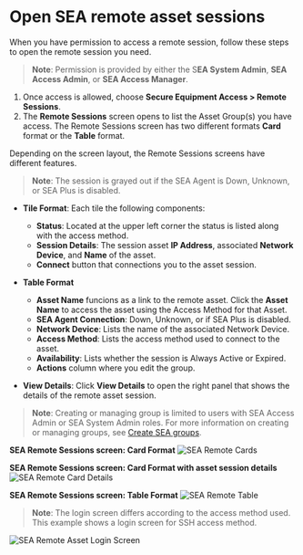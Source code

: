 # Open SEA remote asset sessions

When you have permission to access a remote session, follow these steps to open the remote session you need.

>**Note**: Permission is provided by either the S**EA System Admin**, **SEA Access Admin**, or **SEA Access Manager**. 

1. Once access is allowed, choose **Secure Equipment Access > Remote Sessions**.  
2. The **Remote Sessions** screen opens to list the Asset Group(s) you have access. The Remote Sessions screen has two different formats **Card** format or the **Table** format. 

Depending on the screen layout, the Remote Sessions screens have different features.

>**Note**: The session is grayed out if the SEA Agent is Down, Unknown, or SEA Plus is disabled.

* **Tile Format**: Each tile the following components:
  * **Status**: Located at the upper left corner the status is listed along with the access method.
  * **Session Details**: The session asset **IP Address**, associated **Network Device**, and **Name** of the asset. 
  * **Connect** button that connections you to the asset session.

* **Table Format**
  * **Asset Name** funcions as a link to the remote asset. Click the **Asset Name** to access the asset using the Access Method for that Asset.
  * **SEA Agent Connection**: Down, Unknown, or if SEA Plus is disabled.
  * **Network Device**: Lists the name of the associated Network Device.
  * **Access Method**: Lists the access method used to connect to the asset.
  * **Availability**: Lists whether the session is Always Active or Expired.
  * **Actions** column where you edit the group.
* **View Details**: Click **View Details** to open the right panel that shows the details of the remote asset session. 
>**Note**: Creating or managing group is limited to users with SEA Access Admin or SEA System Admin roles. For more information on creating or managing groups, see [Create SEA groups](../secure_equipment_access/manage_schedule_access.md).

**SEA Remote Sessions screen: Card Format**
![SEA Remote Cards](../graphics/sea/21121_SEA_Remote_Session_Tiles_00b.png)

**SEA Remote Sessions screen: Card Format with asset session details**
![SEA Remote Card Details](../graphics/sea/21121_SEA_Remote_Session_Tile_00a.png)

**SEA Remote Sessions screen: Table Format**
![SEA Remote Table](../graphics/sea/21121_SEA_Remote_Session_List_00a.png)

>**Note**: The login screen differs according to the access method used. This example shows a login screen for SSH access method.

![SEA Remote Asset Login Screen](../graphics/sea/21121_SEA_Remote_Session_open_003_ssh.png)
